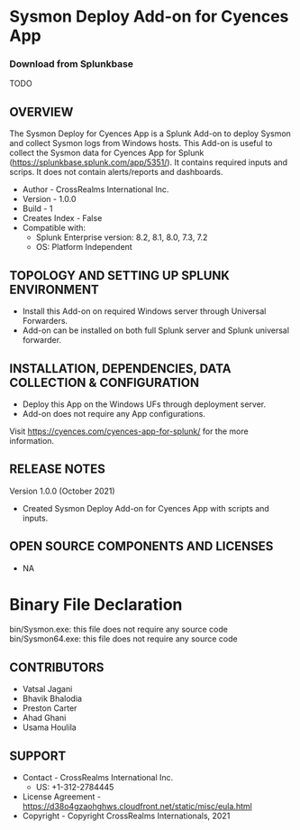 # Sysmon Deploy Add-on for Cyences App

### Download from Splunkbase
TODO


OVERVIEW
--------
The Sysmon Deploy for Cyences App is a Splunk Add-on to deploy Sysmon and collect Sysmon logs from Windows hosts. This Add-on is useful to collect the Sysmon data for Cyences App for Splunk (https://splunkbase.splunk.com/app/5351/). It contains required inputs and scrips. It does not contain alerts/reports and dashboards.


* Author - CrossRealms International Inc.
* Version - 1.0.0
* Build - 1
* Creates Index - False
* Compatible with:
   * Splunk Enterprise version: 8.2, 8.1, 8.0, 7.3, 7.2
   * OS: Platform Independent



TOPOLOGY AND SETTING UP SPLUNK ENVIRONMENT
------------------------------------------
* Install this Add-on on required Windows server through Universal Forwarders.
* Add-on can be installed on both full Splunk server and Splunk universal forwarder.


INSTALLATION, DEPENDENCIES, DATA COLLECTION & CONFIGURATION
------------------------------------------------------------
* Deploy this App on the Windows UFs through deployment server.
* Add-on does not require any App configurations.

Visit https://cyences.com/cyences-app-for-splunk/ for the more information.


RELEASE NOTES
-------------
Version 1.0.0 (October 2021)
* Created Sysmon Deploy Add-on for Cyences App with scripts and inputs.


OPEN SOURCE COMPONENTS AND LICENSES
------------------------------
* NA


# Binary File Declaration
bin/Sysmon.exe: this file does not require any source code
bin/Sysmon64.exe: this file does not require any source code



CONTRIBUTORS
------------
* Vatsal Jagani
* Bhavik Bhalodia
* Preston Carter
* Ahad Ghani
* Usama Houlila


SUPPORT
-------
* Contact - CrossRealms International Inc.
  * US: +1-312-2784445
* License Agreement - https://d38o4gzaohghws.cloudfront.net/static/misc/eula.html
* Copyright - Copyright CrossRealms Internationals, 2021
